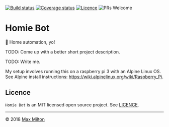 <!-- markdownlint-disable first-line-h1 no-inline-html -->

[![Build status](https://img.shields.io/circleci/project/github/MaxMilton/homie-bot.svg)](https://circleci.com/gh/MaxMilton/homie-bot)
[![Coverage status](https://img.shields.io/codecov/c/github/MaxMilton/homie-bot.svg)](https://codecov.io/gh/MaxMilton/homie-bot)
[![Licence](https://img.shields.io/github/license/MaxMilton/homie-bot.svg)](https://github.com/MaxMilton/homie-bot/blob/master/LICENCE)
![PRs Welcome](https://img.shields.io/badge/PRs-welcome-brightgreen.svg)

# Homie Bot

&#x1F916; Home automation, yo!

TODO: Come up with a better short project description.

TODO: Write me.

My setup involves running this on a raspberry pi 3 with an Alpine Linux OS. See Alpine install instructions: <https://wiki.alpinelinux.org/wiki/Raspberry_Pi>.

## Licence

`Homie Bot` is an MIT licensed open source project. See [LICENCE](https://github.com/MaxMilton/homie-bot/blob/master/LICENCE).

-----

© 2018 [Max Milton](https://maxmilton.com)
